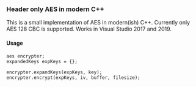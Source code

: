 ### Header only AES in modern C++

This is a small implementation of AES in modern(ish) C++. Currently only AES 128 CBC is supported.
Works in Visual Studio 2017 and 2019. 


#### Usage
```
aes encrypter;
expandedKeys expKeys = {};
	
encrypter.expandKeys(expKeys, key);
encrypter.encrypt(expKeys, iv, buffer, filesize);
```